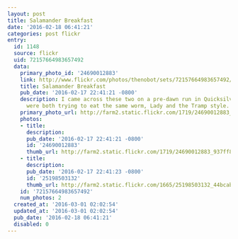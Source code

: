 ```yaml
---
layout: post
title: Salamander Breakfast
date: '2016-02-18 06:41:21'
categories: post flickr
entry:
  id: 1148
  source: flickr
  uid: 72157664983657492
  data:
    primary_photo_id: '24690012883'
    link: http://www.flickr.com/photos/thenobot/sets/72157664983657492/
    title: Salamander Breakfast
    pub_date: '2016-02-17 22:41:21 -0800'
    description: I came across these two on a pre-dawn run in Quicksilver Park. They
      were both trying to eat the same worm, Lady and the Tramp style.
    primary_photo_url: http://farm2.static.flickr.com/1719/24690012883_937ff892f4_m.jpg
    photos:
    - title: 
      description: 
      pub_date: '2016-02-17 22:41:21 -0800'
      id: '24690012883'
      thumb_url: http://farm2.static.flickr.com/1719/24690012883_937ff892f4_s.jpg
    - title: 
      description: 
      pub_date: '2016-02-17 22:41:23 -0800'
      id: '25198503132'
      thumb_url: http://farm2.static.flickr.com/1665/25198503132_44bcabdc90_s.jpg
    id: '72157664983657492'
    num_photos: 2
  created_at: '2016-03-01 02:02:54'
  updated_at: '2016-03-01 02:02:54'
  pub_date: '2016-02-18 06:41:21'
  disabled: 0
---
```

